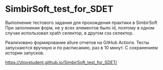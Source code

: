 # SimbirSoft_test_for_SDET
Выполнение тестового задания для прохождения практики в SimbirSoft
При заполнении форм, не у всех элементов было id, поэтому в одном случае использовал xpath селектор, в другом css селектор.

Реализовано формирование allure отчетов на GitHub Actions.
Тесты запускаются вручную и по расписанию, раз в 10 минут.
С сохранением истории запусков.

https://zloystudent.github.io/SimbirSoft_test_for_SDET/
